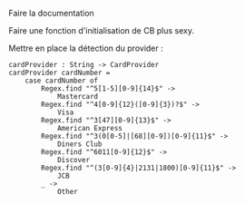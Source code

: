 Faire la documentation

Faire une fonction d'initialisation de CB plus sexy.

Mettre en place la détection du provider :

```
cardProvider : String -> CardProvider
cardProvider cardNumber =
    case cardNumber of
        Regex.find "^5[1-5][0-9]{14}$" ->
            Mastercard
        Regex.find "^4[0-9]{12}([0-9]{3})?$" ->
            Visa
        Regex.find "^3[47][0-9]{13}$" ->
            American Express
        Regex.find "^3(0[0-5]|[68][0-9])[0-9]{11}$" ->
            Diners Club
        Regex.find "^6011[0-9]{12}$" ->
            Discover
        Regex.find "^(3[0-9]{4}|2131|1800)[0-9]{11}$" ->
            JCB
        _ ->
            Other
```
